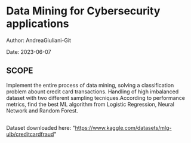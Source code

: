 # Data Mining for Cybersecurity applications

Author: AndreaGiuliani-Git

Date: 2023-06-07


## SCOPE
Implement the entire process of data mining, solving a classification problem abount credit card transactions. Handling of high imbalanced dataset with
two different sampling tecniques.According to performance metrics, find the best ML algorithm from Logistic Regression, Neural Network and Random Forest.

##
Dataset downloaded here: "https://www.kaggle.com/datasets/mlg-ulb/creditcardfraud"
